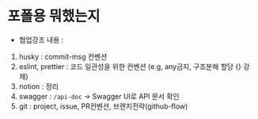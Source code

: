 # 포폴용 뭐했는지

- 협업강조 내용 :

1. husky : commit-msg 컨벤션
2. eslint, prettier : 코드 일관성을 위한 컨벤션 (e.g, any금지, 구조분해 할당 {} 강제)
3. notion : 정리
4. swagger : `/api-doc` -> Swagger UI로 API 문서 확인
5. git : project, issue, PR컨벤션, 브랜치전략(github-flow)
